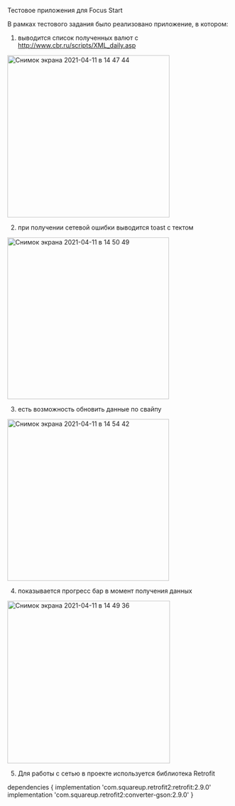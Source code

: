 Тестовое приложения для Focus Start

В рамках тестового задания было реализовано приложение, в котором:
1) выводится список полученных валют с http://www.cbr.ru/scripts/XML_daily.asp
<img width="365" alt="Снимок экрана 2021-04-11 в 14 47 44" src="https://user-images.githubusercontent.com/4588631/114296425-867d4400-9ad5-11eb-83c6-7b12fd32de7c.png">

2) при получении сетевой ошибки выводится toast с тектом
<img width="364" alt="Снимок экрана 2021-04-11 в 14 50 49" src="https://user-images.githubusercontent.com/4588631/114296430-8c732500-9ad5-11eb-8cef-2a62875771c6.png">

3) есть возможность обновить данные по свайпу
<img width="364" alt="Снимок экрана 2021-04-11 в 14 54 42" src="https://user-images.githubusercontent.com/4588631/114296495-dfe57300-9ad5-11eb-9a57-483c210827d5.png">

4) показывается прогресс бар в момент получения данных
<img width="366" alt="Снимок экрана 2021-04-11 в 14 49 36" src="https://user-images.githubusercontent.com/4588631/114296443-95fc8d00-9ad5-11eb-92e2-6ba46f6c99ab.png">

5) Для работы с сетью в проекте используется библиотека Retrofit

dependencies {
	implementation 'com.squareup.retrofit2:retrofit:2.9.0'
	implementation 'com.squareup.retrofit2:converter-gson:2.9.0'
}
